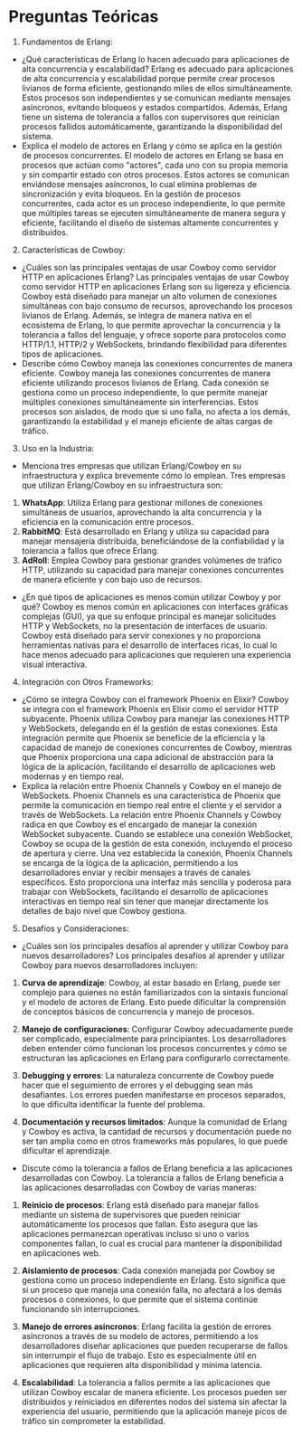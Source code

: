 # Preguntas Teóricas

1. Fundamentos de Erlang:

- ¿Qué características de Erlang lo hacen adecuado para aplicaciones de alta concurrencia y escalabilidad? Erlang es adecuado para aplicaciones de alta concurrencia y escalabilidad porque permite crear procesos livianos de forma eficiente, gestionando miles de ellos simultáneamente. Estos procesos son independientes y se comunican mediante mensajes asíncronos, evitando bloqueos y estados compartidos. Además, Erlang tiene un sistema de tolerancia a fallos con supervisores que reinician procesos fallidos automáticamente, garantizando la disponibilidad del sistema.
- Explica el modelo de actores en Erlang y cómo se aplica en la gestión de procesos concurrentes. El modelo de actores en Erlang se basa en procesos que actúan como "actores", cada uno con su propia memoria y sin compartir estado con otros procesos. Estos actores se comunican enviándose mensajes asíncronos, lo cual elimina problemas de sincronización y evita bloqueos. En la gestión de procesos concurrentes, cada actor es un proceso independiente, lo que permite que múltiples tareas se ejecuten simultáneamente de manera segura y eficiente, facilitando el diseño de sistemas altamente concurrentes y distribuidos.

2. Características de Cowboy:

- ¿Cuáles son las principales ventajas de usar Cowboy como servidor HTTP en aplicaciones Erlang? Las principales ventajas de usar Cowboy como servidor HTTP en aplicaciones Erlang son su ligereza y eficiencia. Cowboy está diseñado para manejar un alto volumen de conexiones simultáneas con bajo consumo de recursos, aprovechando los procesos livianos de Erlang. Además, se integra de manera nativa en el ecosistema de Erlang, lo que permite aprovechar la concurrencia y la tolerancia a fallos del lenguaje, y ofrece soporte para protocolos como HTTP/1.1, HTTP/2 y WebSockets, brindando flexibilidad para diferentes tipos de aplicaciones.
- Describe cómo Cowboy maneja las conexiones concurrentes de manera eficiente. Cowboy maneja las conexiones concurrentes de manera eficiente utilizando procesos livianos de Erlang. Cada conexión se gestiona como un proceso independiente, lo que permite manejar múltiples conexiones simultáneamente sin interferencias. Estos procesos son aislados, de modo que si uno falla, no afecta a los demás, garantizando la estabilidad y el manejo eficiente de altas cargas de tráfico.

3. Uso en la Industria:

- Menciona tres empresas que utilizan Erlang/Cowboy en su infraestructura y explica brevemente cómo lo emplean. Tres empresas que utilizan Erlang/Cowboy en su infraestructura son:

1. **WhatsApp**: Utiliza Erlang para gestionar millones de conexiones simultáneas de usuarios, aprovechando la alta concurrencia y la eficiencia en la comunicación entre procesos.
2. **RabbitMQ**: Está desarrollado en Erlang y utiliza su capacidad para manejar mensajería distribuida, beneficiándose de la confiabilidad y la tolerancia a fallos que ofrece Erlang.
3. **AdRoll**: Emplea Cowboy para gestionar grandes volúmenes de tráfico HTTP, utilizando su capacidad para manejar conexiones concurrentes de manera eficiente y con bajo uso de recursos.
- ¿En qué tipos de aplicaciones es menos común utilizar Cowboy y por qué? Cowboy es menos común en aplicaciones con interfaces gráficas complejas (GUI), ya que su enfoque principal es manejar solicitudes HTTP y WebSockets, no la presentación de interfaces de usuario. Cowboy está diseñado para servir conexiones y no proporciona herramientas nativas para el desarrollo de interfaces ricas, lo cual lo hace menos adecuado para aplicaciones que requieren una experiencia visual interactiva.

4. Integración con Otros Frameworks:

- ¿Cómo se integra Cowboy con el framework Phoenix en Elixir? Cowboy se integra con el framework Phoenix en Elixir como el servidor HTTP subyacente. Phoenix utiliza Cowboy para manejar las conexiones HTTP y WebSockets, delegando en él la gestión de estas conexiones. Esta integración permite que Phoenix se beneficie de la eficiencia y la capacidad de manejo de conexiones concurrentes de Cowboy, mientras que Phoenix proporciona una capa adicional de abstracción para la lógica de la aplicación, facilitando el desarrollo de aplicaciones web modernas y en tiempo real.
- Explica la relación entre Phoenix Channels y Cowboy en el manejo de WebSockets. Phoenix Channels es una característica de Phoenix que permite la comunicación en tiempo real entre el cliente y el servidor a través de WebSockets. La relación entre Phoenix Channels y Cowboy radica en que Cowboy es el encargado de manejar la conexión WebSocket subyacente. 
Cuando se establece una conexión WebSocket, Cowboy se ocupa de la gestión de esta conexión, incluyendo el proceso de apertura y cierre. Una vez establecida la conexión, Phoenix Channels se encarga de la lógica de la aplicación, permitiendo a los desarrolladores enviar y recibir mensajes a través de canales específicos. Esto proporciona una interfaz más sencilla y poderosa para trabajar con WebSockets, facilitando el desarrollo de aplicaciones interactivas en tiempo real sin tener que manejar directamente los detalles de bajo nivel que Cowboy gestiona.

5. Desafíos y Consideraciones:

- ¿Cuáles son los principales desafíos al aprender y utilizar Cowboy para nuevos desarrolladores? Los principales desafíos al aprender y utilizar Cowboy para nuevos desarrolladores incluyen:

1. **Curva de aprendizaje**: Cowboy, al estar basado en Erlang, puede ser complejo para quienes no están familiarizados con la sintaxis funcional y el modelo de actores de Erlang. Esto puede dificultar la comprensión de conceptos básicos de concurrencia y manejo de procesos.

2. **Manejo de configuraciones**: Configurar Cowboy adecuadamente puede ser complicado, especialmente para principiantes. Los desarrolladores deben entender cómo funcionan los procesos concurrentes y cómo se estructuran las aplicaciones en Erlang para configurarlo correctamente.

3. **Debugging y errores**: La naturaleza concurrente de Cowboy puede hacer que el seguimiento de errores y el debugging sean más desafiantes. Los errores pueden manifestarse en procesos separados, lo que dificulta identificar la fuente del problema.

4. **Documentación y recursos limitados**: Aunque la comunidad de Erlang y Cowboy es activa, la cantidad de recursos y documentación puede no ser tan amplia como en otros frameworks más populares, lo que puede dificultar el aprendizaje.
- Discute cómo la tolerancia a fallos de Erlang beneficia a las aplicaciones desarrolladas con Cowboy. La tolerancia a fallos de Erlang beneficia a las aplicaciones desarrolladas con Cowboy de varias maneras:

1. **Reinicio de procesos**: Erlang está diseñado para manejar fallos mediante un sistema de supervisores que pueden reiniciar automáticamente los procesos que fallan. Esto asegura que las aplicaciones permanezcan operativas incluso si uno o varios componentes fallan, lo cual es crucial para mantener la disponibilidad en aplicaciones web.

2. **Aislamiento de procesos**: Cada conexión manejada por Cowboy se gestiona como un proceso independiente en Erlang. Esto significa que si un proceso que maneja una conexión falla, no afectará a los demás procesos o conexiones, lo que permite que el sistema continúe funcionando sin interrupciones.

3. **Manejo de errores asíncronos**: Erlang facilita la gestión de errores asíncronos a través de su modelo de actores, permitiendo a los desarrolladores diseñar aplicaciones que pueden recuperarse de fallos sin interrumpir el flujo de trabajo. Esto es especialmente útil en aplicaciones que requieren alta disponibilidad y mínima latencia.

4. **Escalabilidad**: La tolerancia a fallos permite a las aplicaciones que utilizan Cowboy escalar de manera eficiente. Los procesos pueden ser distribuidos y reiniciados en diferentes nodos del sistema sin afectar la experiencia del usuario, permitiendo que la aplicación maneje picos de tráfico sin comprometer la estabilidad. 
